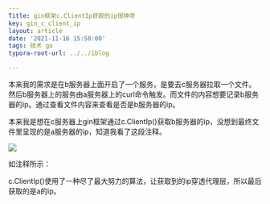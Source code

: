 ```yaml
---
Title: gin框架c.ClientIp获取的ip很神奇
key: gin_c_client_ip
layout: article
date: '2021-11-16 15:50:00'
tags: 技术 go
typora-root-url: ../../iblog

---
```

本来我的需求是在b服务器上面开启了一个服务，是要去c服务器拉取一个文件。 然后b服务器上的服务由a服务器上的curl命令触发。而文件的内容想要记录b服务器的ip。通过查看文件内容来查看是否是b服务器的ip。

本来我是想在c服务器上gin框架通过c.ClientIp()获取b服务器的ip，没想到最终文件里呈现的是a服务器的ip，知道我看了这段注释。

![](https://img.azhangbaobao.cn/img/20211116113906.png)

如注释所示：

c.ClientIp()使用了一种尽了最大努力的算法，让获取到的ip穿透代理层，所以最后获取的是a的ip。 
